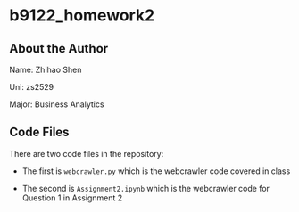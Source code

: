 # b9122_homework2
## About the Author
Name: Zhihao Shen

Uni: zs2529

Major: Business Analytics

## Code Files
There are two code files in the repository:

- The first is `webcrawler.py` which is the webcrawler code covered in class

- The second is `Assignment2.ipynb` which is the webcrawler code for Question 1 in Assignment 2
